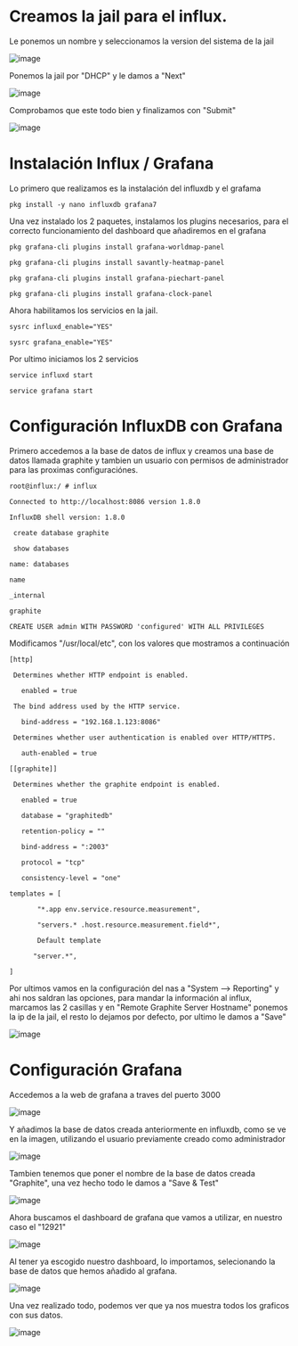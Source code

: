 
# Creamos la jail para el influx.

Le ponemos un nombre y seleccionamos la version del sistema de la jail

![image](https://user-images.githubusercontent.com/91557849/170895604-c0bf01b3-8014-4628-845b-b56699a532c2.png)

Ponemos la jail por "DHCP" y le damos a "Next"

![image](https://user-images.githubusercontent.com/91557849/170895615-65aeda40-9a98-49a2-a2c7-4ad274af451d.png)

Comprobamos que este todo bien y finalizamos con "Submit"

![image](https://user-images.githubusercontent.com/91557849/170895620-d218abf4-4895-42ca-b63e-498c412c217e.png)

# Instalación Influx / Grafana

Lo primero que realizamos es la instalación del influxdb y el grafama

`pkg install -y nano influxdb grafana7`

Una vez instalado los 2 paquetes, instalamos los plugins necesarios, para el correcto funcionamiento del dashboard que añadiremos en el grafana

`pkg grafana-cli plugins install grafana-worldmap-panel`

`pkg grafana-cli plugins install savantly-heatmap-panel`

`pkg grafana-cli plugins install grafana-piechart-panel`

`pkg grafana-cli plugins install grafana-clock-panel`

Ahora habilitamos los servicios en la jail.

`sysrc influxd_enable="YES"`

`sysrc grafana_enable="YES"`

Por ultimo iniciamos los 2 servicios

`service influxd start`

`service grafana start`

# Configuración InfluxDB con Grafana

Primero accedemos a la base de datos de influx y creamos una base de datos llamada graphite y tambien un usuario con permisos de administrador para las proximas configuraciónes.

`root@influx:/ # influx`

`Connected to http://localhost:8086 version 1.8.0`

`InfluxDB shell version: 1.8.0`

` create database graphite`

` show databases`

`name: databases`

`name`

`_internal`

`graphite`

`CREATE USER admin WITH PASSWORD 'configured' WITH ALL PRIVILEGES`

Modificamos "/usr/local/etc", con los valores que mostramos a continuación

`[http]`

` Determines whether HTTP endpoint is enabled.`

`	enabled = true`

` The bind address used by the HTTP service.`

`	bind-address = "192.168.1.123:8086"`

` Determines whether user authentication is enabled over HTTP/HTTPS.`

`	auth-enabled = true`


`[[graphite]]`

` Determines whether the graphite endpoint is enabled.`

`	enabled = true`

`	database = "graphitedb"`

`	retention-policy = ""`

`	bind-address = ":2003"`

`	protocol = "tcp"`

`	consistency-level = "one"`

`templates = [`

` 		"*.app env.service.resource.measurement",`

` 		"servers.* .host.resource.measurement.field*",`

`	    Default template`

`	   "server.*",`

`]`
 
Por ultimos vamos  en la configuración del nas a "System --> Reporting" y ahi nos saldran las opciones, para mandar la información al influx, marcamos las 2 casillas y en "Remote Graphite Server Hostname" ponemos la ip de la jail, el resto lo dejamos por defecto, por ultimo le damos a "Save"

![image](https://user-images.githubusercontent.com/91557849/170896007-d7e416cf-1991-4508-b2fb-880ede1d537e.png)

# Configuración Grafana

Accedemos a la web de grafana a traves del puerto 3000

![image](https://user-images.githubusercontent.com/91557849/170896052-d0f7a048-e786-4520-bb33-229a36796930.png)

Y añadimos la base de datos creada anteriormente en influxdb, como se ve en la imagen, utilizando el usuario previamente creado como administrador

![image](https://user-images.githubusercontent.com/91557849/170896082-7863f9a8-1747-4d13-8fae-3a74d75de361.png)

Tambien tenemos que poner el nombre de la base de datos creada "Graphite", una vez hecho todo le damos a "Save & Test"

![image](https://user-images.githubusercontent.com/91555281/172216801-66396354-cb9d-45f9-98d5-a42692307bf4.png)

Ahora buscamos el dashboard de grafana que vamos a utilizar, en nuestro caso el "12921"

![image](https://user-images.githubusercontent.com/91557849/170896473-c7f48da0-b83b-42b2-b617-85541fffa096.png)

Al tener ya escogido nuestro dashboard, lo importamos, selecionando la base de datos que hemos añadido al grafana.

![image](https://user-images.githubusercontent.com/91557849/170896495-63dbeaea-d302-4356-b892-a6effe59e906.png)

Una vez realizado todo, podemos ver que ya nos muestra todos los graficos con sus datos.

![image](https://user-images.githubusercontent.com/91557849/170896514-14db13ff-10b2-4729-9427-fa6e39de610a.png)


 
